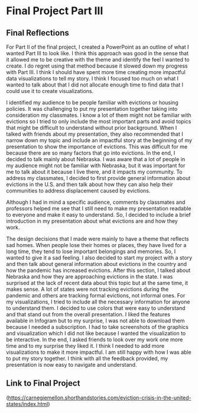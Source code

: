 # Final Project Part III


## Final Reflections 
For Part II of the final project, I created a PowerPoint as an outline of what I wanted Part III to look like. 
I think this approach was good in the sense that it allowed me to be creative with the theme and identify the feel I wanted to create. 
I do regret using that method because it slowed down my progress with Part III. I think I should have spent more time creating more impactful data 
visualizations to tell my story. I think I focused too much on what I wanted to talk about that I did not allocate enough time to find data that 
I could use it to create visualizations. 

I identified my audience to be people familiar with evictions or housing policies. It was challenging to put my presentation together taking into consideration my classmates. 
I know a lot of them might not be familiar with evictions so I tried to only include the most important parts and avoid topics that might be difficult to understand without prior background. 
When I talked with friends about my presentation, they also recommended that I narrow down my topic and include an impactful story at the beginning of my presentation to show the importance of evictions. 
This was difficult for me because there are so many factors that go into evictions. In the end, I decided to talk mainly about Nebraska. I was aware that a lot of people in my audience might not be familiar with Nebraska, 
but it was important for me to talk about it because I live there, and it impacts my community. To address my classmates, I decided to first provide general information about evictions in the U.S. and then talk about how they 
can also help their communities to address displacement caused by evictions. 

Although I had in mind a specific audience, comments by classmates and professors helped me see that I still need to make my presentation readable to everyone and make it easy to understand. So, I decided to include a brief introduction 
in my presentation about what evictions are and how they work. 

The design decisions that I made were mainly to have a theme that reflects sad homes. When people lose their homes or places, they have lived for a long time, they tend to lose important belongings and memories. So, I wanted to give it a sad feeling. 
I also decided to start my project with a story and then talk about general information about evictions in the country and how the pandemic has increased evictions. After this section, I talked about Nebraska and how they are approaching evictions in the state. 
I was surprised at the lack of recent data about this topic but at the same time, it makes sense. A lot of states were not tracking evictions during the pandemic and others are tracking formal evictions, not informal ones. For my visualizations, 
I tried to include all the necessary information for anyone to understand them. I decided to use colors that were easy to understand and that stand out from the overall presentation. I liked the features available in Infogram but to my surprise, 
I was not able to download them because I needed a subscription. I had to take screenshots of the graphics and visualization which I did not like because I wanted the visualization to be interactive. In the end, I asked friends to look over my work 
one more time and to my surprise they liked it. I think I needed to add more visualizations to make it more impactful. I am still happy with how I was able to put my story together. I think with all the feedback provided, my presentation is now easy to navigate and understand. 


## Link to Final Project 
(https://carnegiemellon.shorthandstories.com/eviction-crisis-in-the-united-states/index.html)
